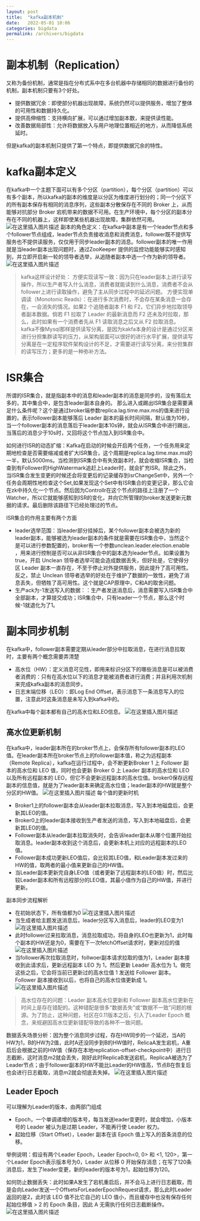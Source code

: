 ```yaml
---
layout: post
title:  "kafka副本机制"
date:   2022-05-01 10:06
categories: bigdata
permalink: /archivers/bigdata
---
```




# 副本机制（Replication）

又称为备份机制，通常是指在分布式系中在多台机器中存储相同的数据进行备份的机制，副本机制只要有3个好处。

- 提供数据冗余：即使部分机器出现故障，系统仍然可以提供服务，增加了整体的可用性和数据持久化。
- 提供高伸缩性：支持横向扩展，可以通过增加副本数，来提供读性能。
- 改善数据局部性：允许将数据放入与用户地理位置相近的地方，从而降低系统延时。

但是kafka的副本机制只提供了第一个特点，即提供数据冗余的特性。

# kafka副本定义

在kafka中一个主题下面可以有多个分区（partition），每个分区（partition）可以有多个副本，所以kafka的副本的维度是以分区为维度进行划分的；同一个分区下的所有副本保存有相同的消息序列，这些副本分散保存在不同的 Broker 上，从而能够对抗部分 Broker 宕机带来的数据不可用。在生产环境中，每个分区的副本分布在不同的机器上，这样即使某些机器出现故障，集群依然可用。
![在这里插入图片描述](https://img-blog.csdnimg.cn/613d5cb93a86457ebc923ccad1dc4d2b.jpg?x-oss-process=image/watermark,type_ZmFuZ3poZW5naGVpdGk,shadow_10,text_aHR0cHM6Ly9ibG9nLmNzZG4ubmV0L2h1eGlhb2RvbmcxOTk0,size_16,color_FFFFFF,t_70#pic_center)
副本的角色定义：在kafka中副本是有一个leader节点和多个follower节点组成，leader节点负责接收消息和消费消息，follower既不提供写服务也不提供读服务，仅仅用于同步leader副本的消息。follower副本的唯一作用就是当leader副本出现问题时，通过ZooKeeper 提供的监控功能能够实时感知到，并立即开启新一轮的领导者选举，从追随者副本中选一个作为新的领导者。
![在这里插入图片描述](https://img-blog.csdnimg.cn/a3eb1df6627e47af8d4495194a29a159.jpg?x-oss-process=image/watermark,type_ZmFuZ3poZW5naGVpdGk,shadow_10,text_aHR0cHM6Ly9ibG9nLmNzZG4ubmV0L2h1eGlhb2RvbmcxOTk0,size_16,color_FFFFFF,t_70#pic_center)

> kafka这样设计好处：
> 方便实现读写一致：因为只在leader副本上进行读写操作，所以生产者写入什么消息，消费者就能读到什么消息，消费者不会从follower上进行读取操作，避免了主从同步过程中的延迟问题。
> 方便实现单调读（Monotonic Reads）：在进行多次消费时，不会存在某条消息一会存在，一会消失的情况。如果2 个追随者副本 F1 和 F2，它们异步地拉取领导者副本数据。倘若 F1 拉取了 Leader 的最新消息而 F2 还未及时拉取，那么，此时如果有一个消费者先从 F1 读取消息之后又从 F2 拉取消息。
> kafka不像Mysql那样提供读写分离，是因为kakfa本身的设计是通过分区来进行分担集群读写的压力，从架构层面可以很好的进行水平扩展，提供读写分离是在一定程序软件架构设计的不足，才需要进行读写分离，来分担集群的读写压力；更多的是一种弥补方法。

# ISR集合

所谓的ISR集合，就是指副本中的消息和leader副本的消息是同步的，没有落后太多的，其中集合中，是包含leader副本自身的。
那么进入或踢出ISR集合是需要满足什么条件呢？这个是通过broker端参数replica.lag.time.max.ms的值来进行设置的，表示follower副本能够落后 Leader 副本的最长时间间隔，默认值为10秒，当一个follower副本的消息落后于leader副本10s钟，就会从ISR集合中进行踢出，当落后的消息少于10s时，又回将这个节点加入到ISR集合中。

如何进行ISR的动态扩缩：Kafka在启动的时候会开启两个任务，一个任务用来定期地检查是否需要缩减或者扩大ISR集合，这个周期是replica.lag.time.max.ms的一半，默认5000ms。当检测到ISR集合中有失效副本时，就会收缩ISR集合，当检查到有Follower的HighWatermark追赶上Leader时，就会扩充ISR。除此之外，当ISR集合发生变更的时候还会将变更后的记录缓存到isrChangeSet中，另外一个任务会周期性地检查这个Set,如果发现这个Set中有ISR集合的变更记录，那么它会在zk中持久化一个节点。然后因为Controllr在这个节点的路径上注册了一个Watcher，所以它就能够感知到ISR的变化，并向它所管理的broker发送更新元数据的请求。最后删除该路径下已经处理过的节点。

ISR集合的作用主要有两个方面

- leader选举范围：当leader部分挂掉后，某个follower副本会被选为新的leader副本，能够被选为leader副本的条件就是需要在ISR集合中，当然这个是可以进行参数配置的，broker有一个参数unclean.leader.election.enable ，用来进行控制是否可以从非ISR集合中的副本选为leader节点。如果设置为true，开启 Unclean 领导者选举可能会造成数据丢失，但好处是，它使得分区 Leader 副本一直存在，不至于停止对外提供服务，因此提升了高可用性。反之，禁止 Unclean 领导者选举的好处在于维护了数据的一致性，避免了消息丢失，但牺牲了高可用性。这个就是CAP原理中，C和A的取舍问题。
- 生产ack为-1发送写入的数据：：生产者发送消息后，消息需要写入ISR集合中全部副本，才算提交成功；ISR集合中，只有leader一个节点，那么这个时候-1就退化为了1。

# 副本同步机制

在kafka中，follower副本需要定期从leader部分中拉取消息，在进行消息拉取时，主要有两个概念需要弄清楚

- 高水位（HW）：定义消息可见性，即用来标识分区下的哪些消息是可以被消费者消费的：只有在高水位以下的消息才能被消费者进行消费；并且利用次机制来完成kafka副本的消息同步。
- 日志末端位移（LEO）：即Log End Offset，表示消息下一条消息写入的位置，注意此时这条消息是未写入到kafka中的。

在kafka中每个副本都有自己的高水位和LEO信息。
![在这里插入图片描述](https://img-blog.csdnimg.cn/e5476fb840664007adf7468d493cc0ff.jpg?x-oss-process=image/watermark,type_ZmFuZ3poZW5naGVpdGk,shadow_10,text_aHR0cHM6Ly9ibG9nLmNzZG4ubmV0L2h1eGlhb2RvbmcxOTk0,size_16,color_FFFFFF,t_70#pic_center)

## 高水位更新机制

在kafka中，leader副本所在的broker节点上，会保存所有follower副本的LEO值。在leader副本所在broker节点上的follower副本值，称之为远程副本（Remote Replica），kafka在运行过程中，会不断更新Broker 1 上 Follower 副本的高水位和 LEO 值，同时也会更新 Broker 0 上 Leader 副本的高水位和 LEO 以及所有远程副本的 LEO，但它不会更新远程副本的高水位值。broker0保存远程副本的信息值，就是为了leader副本来确定高水位值；leader副本的HW就是整个分区的HW值。
![在这里插入图片描述](https://img-blog.csdnimg.cn/0f5785c76e3b4585a00f55bf042bbea4.jpg?x-oss-process=image/watermark,type_ZmFuZ3poZW5naGVpdGk,shadow_10,text_aHR0cHM6Ly9ibG9nLmNzZG4ubmV0L2h1eGlhb2RvbmcxOTk0,size_16,color_FFFFFF,t_70#pic_center)
每个值的更新时机

- Broker1上的follower副本会从leader副本拉取消息，写入到本地磁盘后，会更新其LEO的值。
- Broker0上的leader副本接收到生产者发送的消息，写入到本地磁盘后，会更新其LEO的值。
- Follower副本从leader副本拉取消失时，会告诉leader副本从哪个位置开始拉取消息。leader副本收到这个消息后，会更新本机上对应的远程副本的LEO值。
- Follower副本成功更新LEO值后，会比较其LEO值，和Leader副本发过来的HW的值，取两者的最小值来更新自己的HW值。
- 当Leader副本更新完自身LEO值（或者更新了远程副本的LEO值）时，然后比较Leader副本和所有远程部分的LEO值，其最小值作为自己的HW值，并进行更新。

副本同步流程解析

- 在初始状态下，所有值都为0
  ![在这里插入图片描述](https://img-blog.csdnimg.cn/7a32264670ff4af588d0d50f4ed0f8a3.jpg?x-oss-process=image/watermark,type_ZmFuZ3poZW5naGVpdGk,shadow_10,text_aHR0cHM6Ly9ibG9nLmNzZG4ubmV0L2h1eGlhb2RvbmcxOTk0,size_16,color_FFFFFF,t_70#pic_center)
- 当生成者给主题发送消息后，leader分区写入消息后，leader的LEO变为1
  ![在这里插入图片描述](https://img-blog.csdnimg.cn/b5c3d36e362a4343aefee9f58cc9a999.jpg?x-oss-process=image/watermark,type_ZmFuZ3poZW5naGVpdGk,shadow_10,text_aHR0cHM6Ly9ibG9nLmNzZG4ubmV0L2h1eGlhb2RvbmcxOTk0,size_16,color_FFFFFF,t_70#pic_center)
- 此时follower过来拉取消息，消息拉取成功，将自身的LEO也更新为1，此时每个副本的HW还是为0，需要在下一次fetchOffset请求时，更新对应的值
  ![在这里插入图片描述](https://img-blog.csdnimg.cn/16f9f6f9e44e444ea7d98f746a99d942.jpg?x-oss-process=image/watermark,type_ZmFuZ3poZW5naGVpdGk,shadow_10,text_aHR0cHM6Ly9ibG9nLmNzZG4ubmV0L2h1eGlhb2RvbmcxOTk0,size_16,color_FFFFFF,t_70#pic_center)
- 当follower再次拉取消息时，follwoer副本请求拉取的值为1，Leader 副本接收到此请求后，更新远程副本 LEO 为 1，然后更新 Leader 高水位为 1。做完这些之后，它会将当前已更新过的高水位值 1 发送给 Follower 副本。Follower 副本接收到以后，也将自己的高水位值更新成 1。
  ![在这里插入图片描述](https://img-blog.csdnimg.cn/464371964c1f45b6bc5986068bb04b8b.jpg?x-oss-process=image/watermark,type_ZmFuZ3poZW5naGVpdGk,shadow_10,text_aHR0cHM6Ly9ibG9nLmNzZG4ubmV0L2h1eGlhb2RvbmcxOTk0,size_16,color_FFFFFF,t_70#pic_center)

> 高水位存在的问题：Leader 副本高水位更新和 Follower 副本高水位更新在时间上是存在错配的。这种错配是很多“数据丢失”或“数据不一致”问题的根源。为了防止，这种问题，社区在0.11版本之后，引入了Leader Epoch 概念，来规避因高水位更新错配导致的各种不一致问题。

数据丢失场景分析：因为整个消息同步过程，存在HW同步的一个延迟，当A的HW为1，B的HW为2值，此时A还没同步到B的HW值时，RelicaA发生宕机，A重启后会根据之前的HW值（保存在本地replication-offset-checkpoint中）进行日志截断，这时消息m2就会丢失，刚好此时ReplicaB发送宕机，ReplicaA被选为了Leader节点；由于follower副本的HW不能比Leader的HW值高，节点B在恢复后也会进行日志截取，消息m2就会彻底丢失掉。
![在这里插入图片描述](https://img-blog.csdnimg.cn/2a66e02c68764cbeb238af50d47745df.jpg?x-oss-process=image/watermark,type_ZmFuZ3poZW5naGVpdGk,shadow_10,text_aHR0cHM6Ly9ibG9nLmNzZG4ubmV0L2h1eGlhb2RvbmcxOTk0,size_16,color_FFFFFF,t_70#pic_center)

## Leader Epoch

可以理解为Leader的版本，由两部门组成

- Epoch，一个单调递增的版本号，每当发送leader变更时，就会增加，小版本号的 Leader 被认为是过期 Leader，不能再行使 Leader 权力。
- 起始位移（Start Offset），Leader 副本在该 Epoch 值上写入的首条消息的位移。

举例说明：假设有两个Leader Epoch，Leader Epoch<0, 0> 和 <1, 120>，第一个Leader Epoch表示版本号为0，Leader 从位移 0 开始保存消息；在写了120条消息后，发生了leader变更，新的leader的版本号为1，起始位移为120。

如何防止数据丢失：此时如果A发生了宕机重启后，并不会马上进行日志截取，而是会向Leader发送一个OffsetsForLeaderEpochRequest请求，那么此时Leader返回的是2，此时该 LEO 值不比它自己的 LEO 值小，而且缓存中也没有保存任何起始位移值 > 2 的 Epoch 条目，因此 A 无需执行任何日志截断操作。
![在这里插入图片描述](https://img-blog.csdnimg.cn/2fd1a3eb856e4911abefbd7b63008c90.jpg?x-oss-process=image/watermark,type_ZmFuZ3poZW5naGVpdGk,shadow_10,text_aHR0cHM6Ly9ibG9nLmNzZG4ubmV0L2h1eGlhb2RvbmcxOTk0,size_16,color_FFFFFF,t_70#pic_center)

